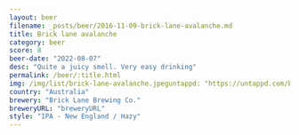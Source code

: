 ```yaml
---
layout: beer
filename: _posts/beer/2016-11-09-brick-lane-avalanche.md
title: Brick lane avalanche
category: beer
score: 8
beer-date: "2022-08-07"
desc: "Quite a juicy smell. Very easy drinking"
permalink: /beer/:title.html
img: /img/list/brick-lane-avalanche.jpeguntappd: "https://untappd.com/b/brick-lane-brewing-co--avalanche--blue-release-/4423880"
country: "Australia"
brewery: "Brick Lane Brewing Co."
breweryURL: "breweryURL"
style: "IPA - New England / Hazy"
---
```

